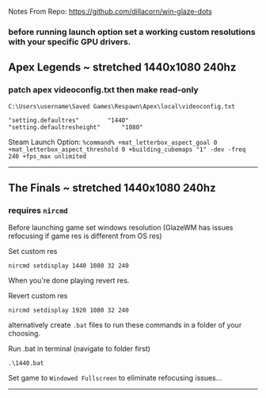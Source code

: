 Notes From Repo: https://github.com/dillacorn/win-glaze-dots

### before running launch option set a working custom resolutions with your specific GPU drivers.

## Apex Legends ~ stretched 1440x1080 240hz
### patch apex videoconfig.txt then make read-only

`C:\Users\username\Saved Games\Respawn\Apex\local\videoconfig.txt`

	"setting.defaultres"		"1440"
	"setting.defaultresheight"		"1080"

Steam Launch Option:
`%command% +mat_letterbox_aspect_goal 0 +mat_letterbox_aspect_threshold 0 +building_cubemaps "1" -dev -freq 240 +fps_max unlimited`

---
## The Finals ~ stretched 1440x1080 240hz

### requires `nircmd`

Before launching game set windows resolution (GlazeWM has issues refocusing if game res is different from OS res) 

Set custom res
```terminal
nircmd setdisplay 1440 1080 32 240
```

When you're done playing revert res.

Revert custom res
```terminal
nircmd setdisplay 1920 1080 32 240
```

alternatively create `.bat` files to run these commands in a folder of your choosing.

Run .bat in terminal (navigate to folder first)
```terminal
.\1440.bat
```

Set game to `Windowed Fullscreen` to eliminate refocusing issues...

---
